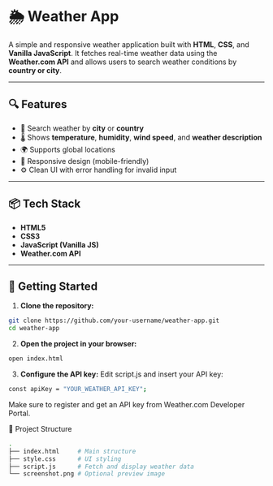 # 🌦️ Weather App

A simple and responsive weather application built with **HTML**, **CSS**, and **Vanilla JavaScript**. 
It fetches real-time weather data using the **Weather.com API** and 
allows users to search weather conditions by **country or city**.


---

## 🔍 Features

- 🔎 Search weather by **city** or **country**
- 🌡️ Shows **temperature**, **humidity**, **wind speed**, and **weather description**
- 🌍 Supports global locations
- 📱 Responsive design (mobile-friendly)
- ⚙️ Clean UI with error handling for invalid input

---

## 📦 Tech Stack

- **HTML5**
- **CSS3**
- **JavaScript (Vanilla JS)**
- **Weather.com API**

---

## 🚀 Getting Started

1. **Clone the repository:**

```bash
git clone https://github.com/your-username/weather-app.git
cd weather-app
```
2. **Open the project in your browser:**
```bash
open index.html
```
3. **Configure the API key:**
Edit script.js and insert your API key:
```bash
const apiKey = "YOUR_WEATHER_API_KEY";
```
Make sure to register and get an API key from Weather.com Developer Portal.

🧱 Project Structure
```bash
.
├── index.html     # Main structure
├── style.css      # UI styling
├── script.js      # Fetch and display weather data
└── screenshot.png # Optional preview image
```
